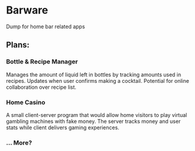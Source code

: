 # Barware
Dump for home bar related apps

## Plans:

### Bottle & Recipe Manager
Manages the amount of liquid left in bottles by tracking amounts used in recipes. Updates when user confirms making a cocktail. 
Potential for online collaboration over recipe list.

### Home Casino
A small client-server program that would allow home visitors to play virtual gambling machines with fake money. The server tracks money and user stats while client
delivers gaming experiences.

### ... More?
